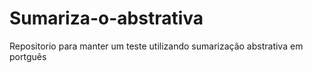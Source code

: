 # Sumariza-o-abstrativa
Repositorio para manter um teste utilizando sumarização abstrativa em portguês
